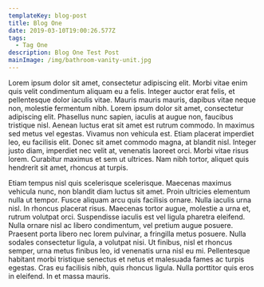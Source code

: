 ```yaml
---
templateKey: blog-post
title: Blog One
date: 2019-03-10T19:00:26.577Z
tags:
  - Tag One
description: Blog One Test Post
mainImage: /img/bathroom-vanity-unit.jpg
---
```

Lorem ipsum dolor sit amet, consectetur adipiscing elit. Morbi vitae enim quis velit condimentum aliquam eu a felis. Integer auctor erat felis, et pellentesque dolor iaculis vitae. Mauris mauris mauris, dapibus vitae neque non, molestie fermentum nibh. Lorem ipsum dolor sit amet, consectetur adipiscing elit. Phasellus nunc sapien, iaculis at augue non, faucibus tristique nisl. Aenean luctus erat sit amet est rutrum commodo. In maximus sed metus vel egestas. Vivamus non vehicula est. Etiam placerat imperdiet leo, eu facilisis elit. Donec sit amet commodo magna, at blandit nisl. Integer justo diam, imperdiet nec velit at, venenatis laoreet orci. Morbi vitae risus lorem. Curabitur maximus et sem ut ultrices. Nam nibh tortor, aliquet quis hendrerit sit amet, rhoncus at turpis.

Etiam tempus nisl quis scelerisque scelerisque. Maecenas maximus vehicula nunc, non blandit diam luctus sit amet. Proin ultricies elementum nulla ut tempor. Fusce aliquam arcu quis facilisis ornare. Nulla iaculis urna nisl. In rhoncus placerat risus. Maecenas tortor augue, molestie a urna et, rutrum volutpat orci. Suspendisse iaculis est vel ligula pharetra eleifend. Nulla ornare nisl ac libero condimentum, vel pretium augue posuere. Praesent porta libero nec lorem pulvinar, a fringilla metus posuere. Nulla sodales consectetur ligula, a volutpat nisi. Ut finibus, nisl et rhoncus semper, urna metus finibus leo, id venenatis urna nisl eu mi. Pellentesque habitant morbi tristique senectus et netus et malesuada fames ac turpis egestas. Cras eu facilisis nibh, quis rhoncus ligula. Nulla porttitor quis eros in eleifend. In et massa mauris.

